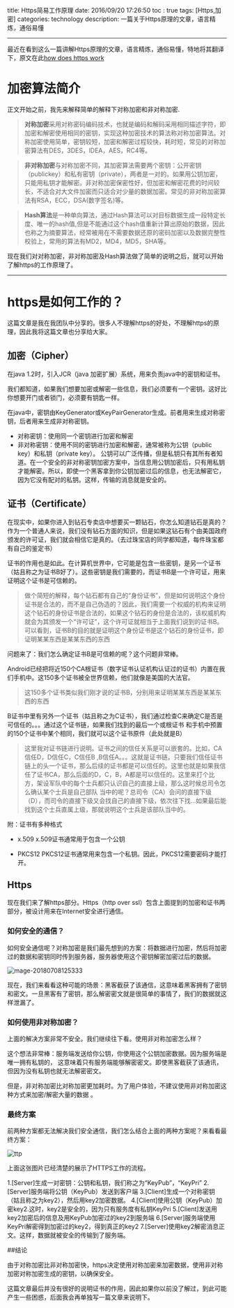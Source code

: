 title: Https简易工作原理
date: 2016/09/20 17:26:50
toc  : true
tags: [Https,加密]
categories: technology
description: 一篇关于Https原理的文章，语言精炼，通俗易懂

---

最近在看到这么一篇讲解Https原理的文章，语言精炼，通俗易懂，特地将其翻译下，原文在此[how does https work][1]

# 加密算法简介

正文开始之前，我先来解释简单的解释下对称加密和非对称加密.

>**对称加密**采用对称密码编码技术，也就是编码和解码采用相同描述字符，即加密和解密使用相同的密钥，实现这种加密技术的算法称对称加密算法。对称加密使用简单，密钥较短，加密和解密过程较快，耗时短，常见的对称加密算法有DES，3DES，lDEA，AES，RC4等。

>**非对称加密**与对称加密不同，其加密算法需要两个密钥：公开密钥（publickey）和私有密钥（private），两者是一对的。如果用公钥加密，只能用私钥才能解密。非对称加密保密性好，但加密和解密花费的时间较长，不适合对大文件加密而只适合对少量的数据加密。常见的非对称加密算法有RSA，ECC，DSA(数字签名)等。

>**Hash算法**是一种单向算法，通过Hash算法可以对目标数据生成一段特定长度、唯一的hash值,但是不能通过这个hash值重新计算出原始的数据，因此也称之为摘要算法，经常被用在不需要数据还原的密码加密以及数据完整性校验上，常用的算法有MD2，MD4，MD5，SHA等。

现在我们对对称加密，非对称加密及Hash算法做了简单的说明之后，就可以开始了解https的工作原理了。

----------


# https是如何工作的？


这篇文章是我在我团队中分享的。很多人不理解https的好处，不理解https的原理，因此我将这篇文章也分享给大家。


## 加密（Cipher）

在java 1.2时，引入JCR（java 加密扩展）系统，用来负责java中的密钥和证书。

我们都知道，如果我们想要加密或解密一些信息，我们必须要有一个密钥。这好比你想要开门或者锁门，必须要有钥匙一样。

在java中，密钥由KeyGenerator或KeyPairGenerator生成。前者用来生成对称密钥，后者用来生成非对称密钥。

 - 对称密钥：使用同一个密钥进行加密和解密
 - 非对称密钥：使用不同的密钥进行加密和解密，通常被称为公钥（public key）和私钥（private key）。 公钥可以广泛传播，但是私钥只有其所有者知道。在一个安全的非对称密钥加密方案中，当信息用公钥加密后，只有用私钥才能解密。所以，即使一个黑客拿到你公钥加密过后的信息，也无法解密它，因为它没有配对的私钥。这样，传输的消息就是安全的。

## 证书（Certificate）

在现实中，如果你进入到钻石专卖店中想要买一颗钻石，你怎么知道钻石是真的？作为一个普通人来说，我们没有钻石方面的知识，但是如果这钻石有个由美国政府颁发的许可证，我们就会相信它是真的。（去过珠宝店的同学都知道，每件珠宝都有自己的鉴定书）

证书的作用也是如此。在计算机世界中，它可能是包含一些密钥，是另一个证书（姑且称之为证书B好了）。这些密钥是我们需要的，而证书B是一个许可证，用来证明这个证书是可信赖的。

>做个简短的解释，每个钻石都有自己的“身份证书”，但是如何说明这个身份证书是合法的，而不是自己伪造的？因此，我们需要一个权威的机构来证明这个钻石的身份证书是合法的，如果这个钻石的身份是合法的，该权威机构就会为其颁发一个“许可证”，这个许可证就相当于上面我们说到的证书B。可以看到，证书B的目的就是证明这个身份证书是这个钻石的身份证书，即证明某某东西是某某东西的东西

问题来了：我们怎么确定证书B是可信赖的呢？这个问题非常棒。

Android已经把将近150个CA根证书（数字证书认证机构认证过的证书）内置在我们手机中。这150多个证书被全世界信赖，他们就像是美国的大法官。

> 这150多个证书类似我们刚才说的证书B，分别用来证明某某东西是某某东西的东西

B证书中里有另外一个证书（姑且称之为C证书），我们通过检查C来确定C是否是可信任的。。。通过这个证书链，如果我们找到的最后一个或根证书 和手机中预置的150个证书中某个相同，我们就可以这个证书原件（此处就是B）

> 这里我对证书链进行说明。证书之间的信任关系是可以嵌套的。比如，CA信任D，D信任C，C信任B
,B信任A。。。这就是证书链。只要我们信任证书链上的头一个证书，那么后续的证书都是可以信任的。这里也就是如果我信任了证书CA，那么后面的D，C，B，A都是可以信任的。这里来打个比方，架设军队中的每个士兵都只认识自己的直接上级，那么这时候总司令怎么确认某个士兵是自己部队 当中的呢？总司令（CA）会问的直接下级（D），而司令的直接下级又会找自己的直接下级，依次往下找...如果最后能找到这个士兵直属上级，那就说明这个士兵是该部队当中的。



附：证书有多种格式

 - x.509
   x.509证书通常用于包含一个公钥
   
 - PKCS12
    PKCS12证书通常用来包含一个私钥。因此，PKCS12需要密码才能打开。



## Https

现在我们来了解https部分。Https（http over ssl）包含上面提到的加密和证书两部分，被设计用来在Internet安全进行通信。

### 如何安全的通信？
如何安全通信呢？对称加密是我们最先想到的方案：将数据进行加密，然后将加密过的数据和密钥同时传到服务器，服务器使用这个密钥解密加密过后的数据。

![mage-20180708125333](https://i.imgur.com/9rUcGsD.png)



现在，我们来看看这种可能的场景：黑客截获了该通信，这意味着黑客拥有了密钥和密文。一旦黑客有了密钥，那么解密密文就是很简单的事情了，我们的数据就这样泄漏了。


### 如何使用非对称加密？
上面的解决方案非常不安全。我们继续往下看。使用非对称加密怎么样？

这个想法非常棒：服务端发送给你公钥，你使用这个公钥加密数据。因为服务端是唯一拥有私钥的，
这意味着只有服务端能够解密密文。即使黑客截获了该通讯，但因为没有私钥也就无法解密密文。

但是，非对称加密比对称加密更加耗时。为了用户体验，不建议使用非对称加密这种方式来加密/解密大量的数据
。



### 最终方案
前两种方案都无法解决我们安全通信，我们怎么结合上面的两种方案呢？来看看最终方案：


![ttp](https://i.imgur.com/Qc1qOok.jpg)

上面这张图片已经清楚的展示了HTTPS工作的流程。

1.[Server]生成一对密钥：公钥和私钥，我们称之为“KeyPub”，“KeyPri”
2.[Server]服务端将公钥（KeyPub）发送到客户端
3.[Client]生成一个对称密钥（姑且称之为key2），然后用key2加密数据。
4.[Client]使用公钥（KeyPub）加密key2.这时，key2是安全的，因为只有服务度有私钥KeyPri
5.[Client]发送用key2加密后的信息及用KeyPub加密过的key2到服务端
6.[Server]服务端使用KeyPri解密得到加密过的key2，得到真正的key2
7.[Server]使用key2解密消息正文。这样，数据就被安全的传输到了服务端。



##结论

由于对称加密比非对称加密快，https决定使用对称加密来加密数据，使用非对称加密对称加密生成的密钥，以确保安全。

这篇文章最后并没有很好的说明证书的作用，因此如果你以前没了解过，到此可能产生一些困惑，后面我会再单独写一篇文章来说明下。




[1]: http://www.songzhw.com/2016/09/13/how-does-https-work/
[2]: http://i2.wp.com/github.com/songzhw/songzhw.github.io/raw/master/imgs/20160113_01.jpg?w=840&amp;amp;amp;ssl=1
[3]: http://i0.wp.com/github.com/songzhw/songzhw.github.io/raw/master/imgs/20160113_02.jpg?w=840&amp;amp;amp;ssl=1
